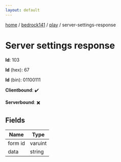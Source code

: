 ```yaml
---
layout: default
---
```


[home](/)  /  [bedrock141](/protocol/bedrock141)  /  [play](/protocol/bedrock141/play)  /  server-settings-response

# Server settings response

**Id**: 103

**Id** (hex): 67

**Id** (bin): 01100111

**Clientbound**: ✔️

**Serverbound**: ✖️

## Fields

Name | Type
---|---
form id | varuint
data | string

